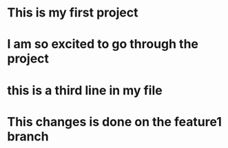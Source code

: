 # This is my first project
# I am so excited to go through the project
# this is a third line in my file
# This changes is done on the feature1 branch